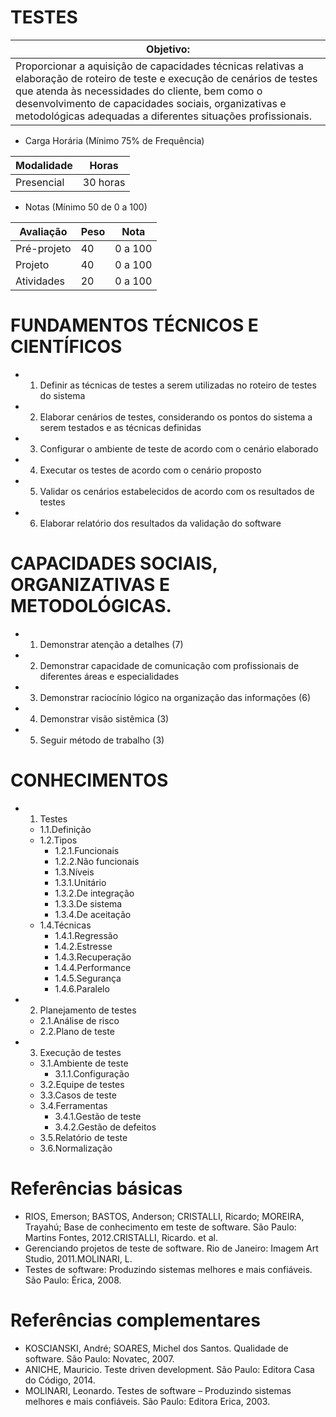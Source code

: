 # TESTES

|Objetivo:|
|-|
|Proporcionar a aquisição de capacidades técnicas relativas a elaboração de roteiro de teste e execução de cenários de testes que atenda às necessidades do cliente, bem como o desenvolvimento de capacidades sociais, organizativas e metodológicas adequadas a diferentes situações profissionais.|

- Carga Horária (Mínimo 75% de Frequência)

|Modalidade|Horas|
|-|-|
|Presencial|30 horas|

- Notas (Mínimo 50 de 0 a 100)

|Avaliação|Peso|Nota|
|-|-|-|
|Pré-projeto|40|0 a 100|
|Projeto|40|0 a 100|
|Atividades|20|0 a 100|

# FUNDAMENTOS TÉCNICOS E CIENTÍFICOS
- 1. Definir as técnicas de testes a serem utilizadas no roteiro de testes do sistema
- 2. Elaborar cenários de testes, considerando os pontos do sistema a serem testados e as técnicas definidas
- 3. Configurar o ambiente de teste de acordo com o cenário elaborado
- 4. Executar os testes de acordo com o cenário proposto
- 5. Validar os cenários estabelecidos de acordo com os resultados de testes
- 6. Elaborar relatório dos resultados da validação do software

# CAPACIDADES SOCIAIS, ORGANIZATIVAS E METODOLÓGICAS.
- 1. Demonstrar atenção a detalhes (7)
- 2. Demonstrar capacidade de comunicação com profissionais de diferentes áreas e especialidades
- 3. Demonstrar raciocínio lógico na organização das informações (6)
- 4. Demonstrar visão sistêmica (3)
- 5. Seguir método de trabalho (3)

# CONHECIMENTOS
- 1. Testes
	- 1.1.Definição
	- 1.2.Tipos
		- 1.2.1.Funcionais
		- 1.2.2.Não funcionais
		- 1.3.Níveis
		- 1.3.1.Unitário
		- 1.3.2.De integração
		- 1.3.3.De sistema
		- 1.3.4.De aceitação
	- 1.4.Técnicas
		- 1.4.1.Regressão
		- 1.4.2.Estresse
		- 1.4.3.Recuperação
		- 1.4.4.Performance
		- 1.4.5.Segurança
		- 1.4.6.Paralelo
- 2. Planejamento de testes
	- 2.1.Análise de risco
	- 2.2.Plano de teste
- 3. Execução de testes
	- 3.1.Ambiente de teste
		- 3.1.1.Configuração
	- 3.2.Equipe de testes
	- 3.3.Casos de teste
	- 3.4.Ferramentas
		- 3.4.1.Gestão de teste
		- 3.4.2.Gestão de defeitos
	- 3.5.Relatório de teste
	- 3.6.Normalização

# Referências básicas
- RIOS, Emerson; BASTOS, Anderson; CRISTALLI, Ricardo; MOREIRA, Trayahú; Base de conhecimento em teste de software. São Paulo: Martins Fontes, 2012.CRISTALLI, Ricardo. et al.
- Gerenciando projetos de teste de software. Rio de Janeiro: Imagem Art Studio, 2011.MOLINARI, L.
- Testes de software: Produzindo sistemas melhores e mais confiáveis. São Paulo: Érica, 2008.
# Referências complementares
- KOSCIANSKI, André; SOARES, Michel dos Santos. Qualidade de software. São Paulo: Novatec, 2007.
- ANICHE, Mauricio. Teste driven development. São Paulo: Editora Casa do Código, 2014.
- MOLINARI, Leonardo. Testes de software – Produzindo sistemas melhores e mais confiáveis. São Paulo: Editora Erica, 2003.  